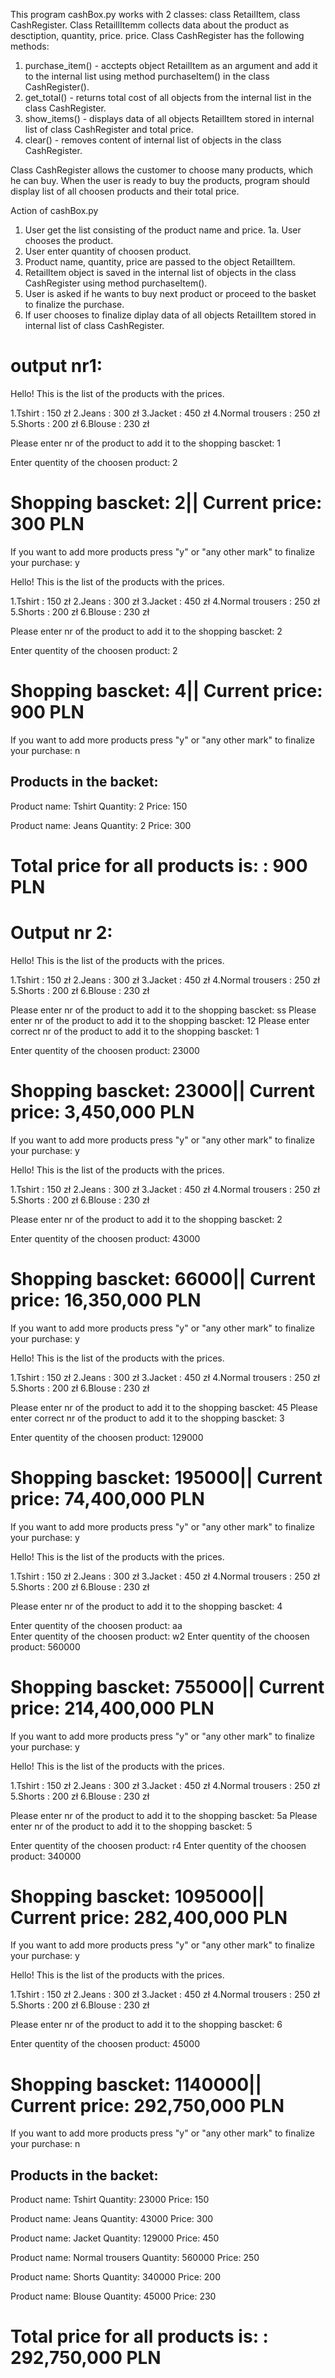 This program cashBox.py works with 2 classes: class RetailItem, class CashRegister.
Class RetaillItemm collects data about the product as desctiption, quantity, price.
price.
Class CashRegister has the following methods:

1. purchase_item() - acctepts object RetailItem as an argument and add it to the
   internal list using method purchaseItem() in the class CashRegister().
2. get_total() - returns total cost of all objects from the internal list in the class CashRegister.
3. show_items() - displays data of all objects RetailItem stored in internal list
   of class CashRegister and total price.
4. clear() - removes content of internal list of objects in the class CashRegister.

Class CashRegister allows the customer to choose many products, which he can buy.
When the user is ready to buy the products, program should display list of all choosen products
and their total price.

Action of cashBox.py

1. User get the list consisting of the product name and price.
1a. User chooses the product.
2. User enter quantity of choosen product.
3. Product name, quantity, price are passed to the object RetailItem.
4. RetailItem object is saved in the internal list of objects in the class CashRegister
   using method purchaseItem().
5. User is asked if he wants to buy next product or proceed to the basket to finalize
   the purchase.
6. If user chooses to finalize  diplay data of all objects RetailItem stored in internal list
   of class CashRegister.

output nr1:
=============================
Hello! This is the list of the products with the prices.

1.Tshirt          : 150 zł
2.Jeans           : 300 zł
3.Jacket          : 450 zł
4.Normal trousers : 250 zł
5.Shorts          : 200 zł
6.Blouse          : 230 zł

Please enter nr of the product to add it to the shopping bascket: 1


Enter quentity of the choosen product: 2

Shopping bascket: 2|| Current price: 300 PLN
==========================================
If you want to add more products press "y" or "any other mark" to finalize your purchase: y

Hello! This is the list of the products with the prices.

1.Tshirt          : 150 zł
2.Jeans           : 300 zł
3.Jacket          : 450 zł
4.Normal trousers : 250 zł
5.Shorts          : 200 zł
6.Blouse          : 230 zł

Please enter nr of the product to add it to the shopping bascket: 2


Enter quentity of the choosen product: 2

Shopping bascket: 4|| Current price: 900 PLN
==========================================
If you want to add more products press "y" or "any other mark" to finalize your purchase: n

Products in the backet: 
------------------------

Product name: Tshirt
Quantity: 2
Price: 150

Product name: Jeans
Quantity: 2
Price: 300

Total price for all products is: : 900 PLN
======================================

Output nr 2:
=====================

Hello! This is the list of the products with the prices.

1.Tshirt          : 150 zł
2.Jeans           : 300 zł
3.Jacket          : 450 zł
4.Normal trousers : 250 zł
5.Shorts          : 200 zł
6.Blouse          : 230 zł

Please enter nr of the product to add it to the shopping bascket: ss
Please enter nr of the product to add it to the shopping bascket: 12
Please enter correct nr of the product to add it to the shopping bascket: 1


Enter quentity of the choosen product: 23000

Shopping bascket: 23000|| Current price: 3,450,000 PLN
==========================================
If you want to add more products press "y" or "any other mark" to finalize your purchase: y

Hello! This is the list of the products with the prices.

1.Tshirt          : 150 zł
2.Jeans           : 300 zł
3.Jacket          : 450 zł
4.Normal trousers : 250 zł
5.Shorts          : 200 zł
6.Blouse          : 230 zł

Please enter nr of the product to add it to the shopping bascket: 2


Enter quentity of the choosen product: 43000

Shopping bascket: 66000|| Current price: 16,350,000 PLN
==========================================
If you want to add more products press "y" or "any other mark" to finalize your purchase: y

Hello! This is the list of the products with the prices.

1.Tshirt          : 150 zł
2.Jeans           : 300 zł
3.Jacket          : 450 zł
4.Normal trousers : 250 zł
5.Shorts          : 200 zł
6.Blouse          : 230 zł

Please enter nr of the product to add it to the shopping bascket: 45
Please enter correct nr of the product to add it to the shopping bascket: 3


Enter quentity of the choosen product: 129000

Shopping bascket: 195000|| Current price: 74,400,000 PLN
==========================================
If you want to add more products press "y" or "any other mark" to finalize your purchase: y

Hello! This is the list of the products with the prices.

1.Tshirt          : 150 zł
2.Jeans           : 300 zł
3.Jacket          : 450 zł
4.Normal trousers : 250 zł
5.Shorts          : 200 zł
6.Blouse          : 230 zł

Please enter nr of the product to add it to the shopping bascket: 4


Enter quentity of the choosen product: aa   
Enter quentity of the choosen product: w2
Enter quentity of the choosen product: 560000

Shopping bascket: 755000|| Current price: 214,400,000 PLN
==========================================
If you want to add more products press "y" or "any other mark" to finalize your purchase: y

Hello! This is the list of the products with the prices.

1.Tshirt          : 150 zł
2.Jeans           : 300 zł
3.Jacket          : 450 zł
4.Normal trousers : 250 zł
5.Shorts          : 200 zł
6.Blouse          : 230 zł

Please enter nr of the product to add it to the shopping bascket: 5a
Please enter nr of the product to add it to the shopping bascket: 5


Enter quentity of the choosen product: r4
Enter quentity of the choosen product: 340000

Shopping bascket: 1095000|| Current price: 282,400,000 PLN
==========================================
If you want to add more products press "y" or "any other mark" to finalize your purchase: y

Hello! This is the list of the products with the prices.

1.Tshirt          : 150 zł
2.Jeans           : 300 zł
3.Jacket          : 450 zł
4.Normal trousers : 250 zł
5.Shorts          : 200 zł
6.Blouse          : 230 zł

Please enter nr of the product to add it to the shopping bascket: 6


Enter quentity of the choosen product: 45000

Shopping bascket: 1140000|| Current price: 292,750,000 PLN
==========================================
If you want to add more products press "y" or "any other mark" to finalize your purchase: n

Products in the backet: 
------------------------

Product name: Tshirt
Quantity: 23000
Price: 150

Product name: Jeans
Quantity: 43000
Price: 300

Product name: Jacket
Quantity: 129000
Price: 450

Product name: Normal trousers
Quantity: 560000
Price: 250

Product name: Shorts
Quantity: 340000
Price: 200

Product name: Blouse
Quantity: 45000
Price: 230

Total price for all products is: : 292,750,000 PLN
======================================

